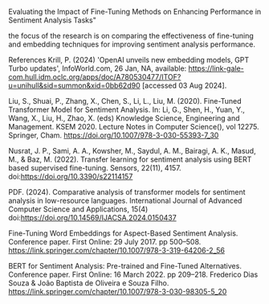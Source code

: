 Evaluating the Impact of Fine-Tuning Methods on Enhancing Performance in Sentiment Analysis Tasks" 

the focus of the research is on comparing the effectiveness of fine-tuning and embedding techniques for improving sentiment analysis performance. 

References
Krill, P. (2024) 'OpenAI unveils new embedding models, GPT Turbo updates', InfoWorld.com, 26 Jan, NA, available: https://link-gale-com.hull.idm.oclc.org/apps/doc/A780530477/ITOF?u=unihull&sid=summon&xid=0bb62d90 [accessed 03 Aug 2024].

Liu, S., Shuai, P., Zhang, X., Chen, S., Li, L., Liu, M. (2020). Fine-Tuned Transformer Model for Sentiment Analysis. In: Li, G., Shen, H., Yuan, Y., Wang, X., Liu, H., Zhao, X. (eds) Knowledge Science, Engineering and Management. KSEM 2020. Lecture Notes in Computer Science(), vol 12275. Springer, Cham. https://doi.org/10.1007/978-3-030-55393-7_30

Nusrat, J. P., Sami, A. A., Kowsher, M., Saydul, A. M., Bairagi, A. K., Masud, M., & Baz, M. (2022). Transfer learning for sentiment analysis using BERT based supervised fine-tuning. Sensors, 22(11), 4157. doi:https://doi.org/10.3390/s22114157

PDF. (2024). Comparative analysis of transformer models for sentiment analysis in low-resource languages. International Journal of Advanced Computer Science and Applications, 15(4) doi:https://doi.org/10.14569/IJACSA.2024.0150437

Fine-Tuning Word Embeddings for Aspect-Based Sentiment Analysis. Conference paper. First Online: 29 July 2017. pp 500–508. https://link.springer.com/chapter/10.1007/978-3-319-64206-2_56

BERT for Sentiment Analysis: Pre-trained and Fine-Tuned Alternatives. Conference paper. First Online: 16 March 2022. pp 209–218. Frederico Dias Souza & João Baptista de Oliveira e Souza Filho. https://link.springer.com/chapter/10.1007/978-3-030-98305-5_20


